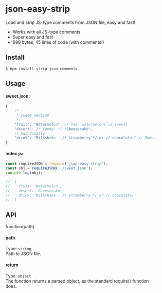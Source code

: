 # json-easy-strip
Load and strip JS-type comments from JSON file, easy and fast!

- Works with all JS-type comments
- Super easy and fast
- 999 bytes, 45 lines of code (with comments!)

## Install
```
$ npm install strip-json-comments
```

## Usage
#### sweet.json:
```JavaScript
{
	/*
	 * Sweet section
	 */
	"fruit": "Watermelon", // Yes, watermelons is sweet!
	"desert": /* Yummy! */ "Cheesecake",
	// And finally
	"drink": "Milkshake - /* strawberry */ or // chocolate!" // Mmm...
}
```

#### index.js:
```JavaScript
const requireJSON = require('json-easy-strip');
const obj = requireJSON('./sweet.json');
console.log(obj);

//  {
//    fruit: 'Watermelon',
//    desert: 'Cheesecake',
//    drink: 'Milkshake - /* strawberry */ or // chocolate!'
//  }

```

## API
function(path)
#### path
Type: `string`  
Path to JSON file.

#### return
Type: `object`  
The function returns a parsed object, as the standard require() function does.
